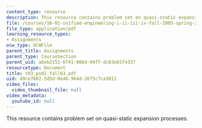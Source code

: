 ```yaml
---
content_type: resource
description: This resource contains problem set on quasi-static expansion processes.
file: /courses/16-01-unified-engineering-i-ii-iii-iv-fall-2005-spring-2006/49ce76025d5d0e46964d26f5c7ca3011_t03_ps02_fall03.pdf
file_type: application/pdf
learning_resource_types:
- Assignments
ocw_type: OCWFile
parent_title: Assignments
parent_type: CourseSection
parent_uid: a6eb2151-6f41-806d-94ff-dc83eb5f4337
resourcetype: Document
title: t03_ps02_fall03.pdf
uid: 49ce7602-5d5d-0e46-964d-26f5c7ca3011
video_files:
  video_thumbnail_file: null
video_metadata:
  youtube_id: null
---
```

This resource contains problem set on quasi-static expansion processes.

